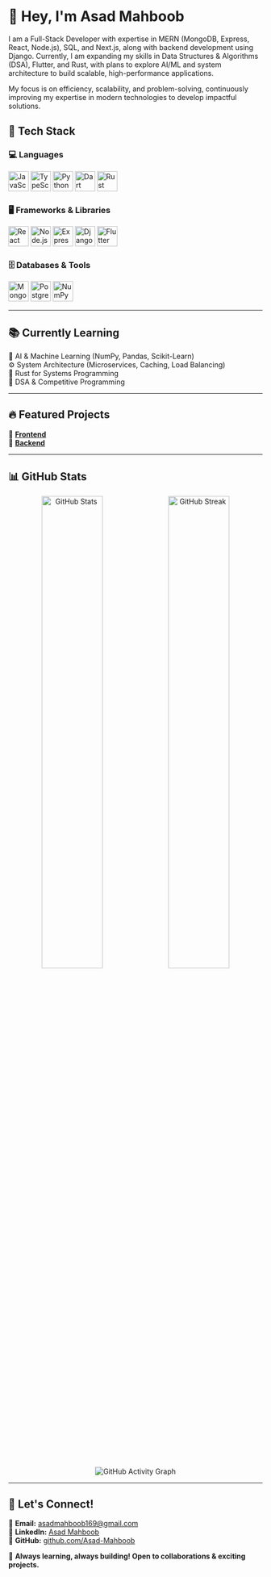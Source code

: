 # 👋 Hey, I'm **Asad Mahboob**  

I am a Full-Stack Developer with expertise in MERN (MongoDB, Express, React, Node.js), SQL, and Next.js, along with backend development using Django. Currently, I am expanding my skills in Data Structures & Algorithms (DSA), Flutter, and Rust, with plans to explore AI/ML and system architecture to build scalable, high-performance applications.

My focus is on efficiency, scalability, and problem-solving, continuously improving my expertise in modern technologies to develop impactful solutions.

## 🚀 **Tech Stack**  

### 💻 **Languages**  
<p align="left">
  <img src="https://cdn.jsdelivr.net/gh/devicons/devicon/icons/javascript/javascript-original.svg" alt="JavaScript" width="40" height="40"/>
  <img src="https://cdn.jsdelivr.net/gh/devicons/devicon/icons/typescript/typescript-original.svg" alt="TypeScript" width="40" height="40"/>
  <img src="https://cdn.jsdelivr.net/gh/devicons/devicon/icons/python/python-original.svg" alt="Python" width="40" height="40"/>
  <img src="https://cdn.jsdelivr.net/gh/devicons/devicon/icons/dart/dart-original.svg" alt="Dart" width="40" height="40"/>
  <img src="https://upload.wikimedia.org/wikipedia/commons/d/d5/Rust_programming_language_black_logo.svg" alt="Rust" width="40" height="40"/>
</p>

### 🖥️ **Frameworks & Libraries**  
<p align="left">
  <img src="https://cdn.jsdelivr.net/gh/devicons/devicon/icons/react/react-original.svg" alt="React" width="40" height="40"/>
  <img src="https://cdn.jsdelivr.net/gh/devicons/devicon/icons/nodejs/nodejs-original.svg" alt="Node.js" width="40" height="40"/>
  <img src="https://cdn.jsdelivr.net/gh/devicons/devicon/icons/express/express-original.svg" alt="Express.js" width="40" height="40"/>
  <img src="https://cdn.jsdelivr.net/gh/devicons/devicon/icons/django/django-plain.svg" alt="Django" width="40" height="40"/>
  <img src="https://cdn.jsdelivr.net/gh/devicons/devicon/icons/flutter/flutter-original.svg" alt="Flutter" width="40" height="40"/>
</p>

### 🗄️ **Databases & Tools**  
<p align="left">
  <img src="https://cdn.jsdelivr.net/gh/devicons/devicon/icons/mongodb/mongodb-original.svg" alt="MongoDB" width="40" height="40"/>
  <img src="https://cdn.jsdelivr.net/gh/devicons/devicon/icons/postgresql/postgresql-original.svg" alt="PostgreSQL" width="40" height="40"/>
  <img src="https://upload.wikimedia.org/wikipedia/commons/3/31/NumPy_logo_2020.svg" alt="NumPy" width="40" height="40"/>
</p>

---

## 📚 **Currently Learning**  
🚀 AI & Machine Learning (NumPy, Pandas, Scikit-Learn)  
⚙️ System Architecture (Microservices, Caching, Load Balancing)  
🦀 Rust for Systems Programming  
🎯 DSA & Competitive Programming  

---

## 🔥 **Featured Projects**    
📌 [**Frontend**](https://github.com/Asad-Mahboob/aalimdar-frontend)    
📌 [**Backend**](https://github.com/Asad-Mahboob/aalimdar-backend)  

---

## 📊 **GitHub Stats**  
<p align="center">
  <img src="https://github-readme-stats.vercel.app/api?username=Asad-Mahboob&show_icons=true&theme=radical" alt="GitHub Stats" width="49%"/>
  <img src="https://github-readme-streak-stats.herokuapp.com/?user=Asad-Mahboob&theme=radical" alt="GitHub Streak" width="49%"/>
</p>
<p align="center">
  <img src="https://github-readme-activity-graph.vercel.app/graph?username=Asad-Mahboob&theme=radical" alt="GitHub Activity Graph"/>
</p>

---

## 🌟 **Let's Connect!**  
📧 **Email:** [asadmahboob169@gmail.com](mailto:asadmahboob169@gmail.com)  
💼 **LinkedIn:** [Asad Mahboob](https://www.linkedin.com/in/asad-mahboob-undefined-246b3b300)  
🔗 **GitHub:** [github.com/Asad-Mahboob](https://github.com/Asad-Mahboob)  

🚀 **Always learning, always building! Open to collaborations & exciting projects.**  
